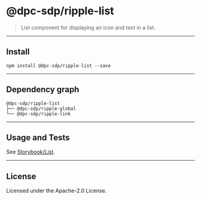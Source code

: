 # @dpc-sdp/ripple-list

> List component for displaying an icon and text in a list.

--------------------------------------------------------------------------------

## Install

```shell
npm install @dpc-sdp/ripple-list --save
```

--------------------------------------------------------------------------------

## Dependency graph

```shell
@dpc-sdp/ripple-list
├── @dpc-sdp/ripple-global
└── @dpc-sdp/ripple-link
```

--------------------------------------------------------------------------------

## Usage and Tests

See [Storybook/List](https://ripple.sdp.vic.gov.au/?selectedKind=Molecules/List&selectedStory=List).

--------------------------------------------------------------------------------

## License

Licensed under the Apache-2.0 License.
